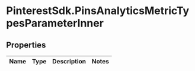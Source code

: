 # PinterestSdk.PinsAnalyticsMetricTypesParameterInner

## Properties

Name | Type | Description | Notes
------------ | ------------- | ------------- | -------------


